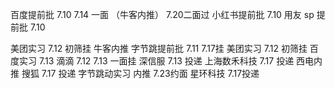 百度提前批 7.10  7.14 一面 （牛客内推） 7.20二面过
小红书提前批 7.10
用友 sp 提前批 7.10

美团实习 7.12 初筛挂 牛客内推
字节跳提前批 7.11 7.17挂
美团实习 7.12 初筛挂
百度实习   7.13 
滴滴 7.12 7.13 一面挂
深信服 7.13 投递
上海数禾科技  7.17 投递 西电内推
搜狐 7.17 投递
字节跳动实习   内推 7.23约面
星环科技 7.17投递
